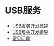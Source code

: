 # USB服务<!--usb-->

- [USB服务开发概述](usb-overview.md)
- [USB服务开发指导](usb-guidelines.md)
- [常见问题](../faqs/faqs-usb.md)


